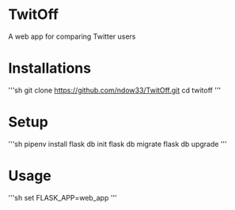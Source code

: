 # TwitOff
A web app for comparing Twitter users

# Installations

'''sh
git clone https://github.com/ndow33/TwitOff.git
cd twitoff
'''

# Setup 

'''sh
pipenv install
flask db init
flask db migrate
flask db upgrade
'''

# Usage 
'''sh
set FLASK_APP=web_app
'''
